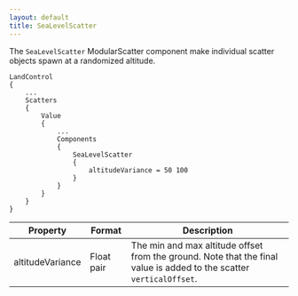 ```yaml
---
layout: default
title: SeaLevelScatter
---
```


The `SeaLevelScatter` ModularScatter component make individual scatter objects spawn at a randomized altitude.

```
LandControl
{
    ...
    Scatters
    {
        Value
        {
            ...
            Components
            {
                SeaLevelScatter
                {
                    altitudeVariance = 50 100
                }
            }
        }
    }
}
```

|Property|Format|Description|
|--------|------|-----------|
|altitudeVariance|Float pair|The min and max altitude offset from the ground. Note that the final value is added to the scatter `verticalOffset`.|
